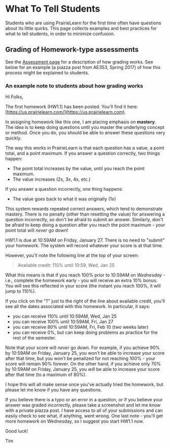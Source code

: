# What To Tell Students

Students who are using PrairieLearn for the first time often have questions about its little quirks. This page collects examples and best practices for what to tell students, in order to minimize confusion.

## Grading of Homework-type assessments

See the [Assessment page](assessment/index.md) for a description of how grading works. See below for an example (a piazza post from AE353, Spring 2017) of how this process might be explained to students.

### An example note to students about how grading works

Hi Folks,

The first homework (HW1.1) has been posted. You'll find it here: [https://us.prairielearn.com/](https://us.prairielearn.com).

In assigning homework like this one, I am placing emphasis on **mastery**. The idea is to keep doing questions until you master the underlying concept or method. Once you do, you should be able to answer these questions very quickly.

The way this works in PrairieLearn is that each question has a value, a point total, and a point maximum. If you answer a question correctly, two things happen:

- The point total increases by the value, until you reach the point maximum.
- The value increases (2x, 3x, 4x, etc.)

If you answer a question incorrectly, one thing happens:

- The value goes back to what it was originally (1x)

This system rewards repeated correct answers, which tend to demonstrate mastery. There is no penalty (other than resetting the value) for answering a question incorrectly, so don't be afraid to submit an answer. Similarly, don't be afraid to keep doing a question after you reach the point maximum - your point total will _never_ go down!

HW1.1 is due at 10:59AM on Friday, January 27. There is no need to "submit" your homework. The system will record whatever your score is at that time.

However, you'll note the following line at the top of your screen:

> Available credit: 110% until 10:59, Wed, Jan 25

What this means is that if you reach 100% prior to 10:59AM on _Wednesday_ - i.e., complete the homework early - you will receive an extra 10% bonus. You will see this reflected in your score (the instant you reach 100%, it will jump to 110%).

If you click on the "?" just to the right of the line about available credit, you'll see all the dates associated with this homework. In particular, it says:

- you can receive 110% until 10:59AM, Wed, Jan 25
- you can receive 100% until 10:59AM, Fri, Jan 27
- you can receive 80% until 10:59AM, Fri, Feb 10 (two weeks later)
- you can receive 0%, but can keep doing problems as practice for the rest of the semester.

Note that your score will _never_ go down. For example, if you achieve 90% by 10:59AM on Friday, January 25, you won't be able to increase your score after that time, but you won't be penalized for not reaching 100% - your score will remain 90% forever. On the other hand, if you achieve only 70% by 10:59AM on Friday, January 25, you _will_ be able to increase your score after that time (to a maximum of 80%).

I hope this will all make sense once you've actually tried the homework, but please let me know if you have any questions.

If you believe there is a typo or an error in a question, or if you believe your answer was graded incorrectly, please take a screenshot and let me know with a private piazza post. I have access to all of your submissions and can easily check to see what, if anything, went wrong.
One last note - you'll get more homework on Wednesday, so I suggest you start HW1.1 now.

Good luck!

Tim
